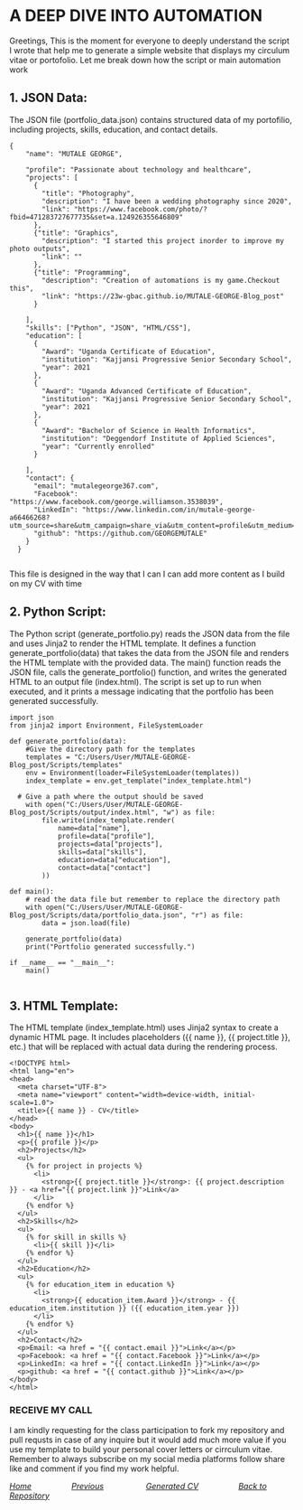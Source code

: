 # A DEEP DIVE INTO AUTOMATION
Greetings, 
This is the moment for everyone to deeply understand the script I wrote that help me to generate a simple website that displays my circulum vitae or portofolio.
Let me break down how the script or main automation work
## 1. JSON Data:

The JSON file (portfolio_data.json) contains structured data of my portofilio, including projects, skills, education, and contact details.
```
{
    "name": "MUTALE GEORGE",
    
    "profile": "Passionate about technology and healthcare",
    "projects": [
      {
        "title": "Photography",
        "description": "I have been a wedding photography since 2020",
        "link": "https://www.facebook.com/photo/?fbid=471283727677735&set=a.124926355646809"
      },
      {"title": "Graphics",
        "description": "I started this project inorder to improve my photo outputs",
        "link": ""
      },
      {"title": "Programming",
        "description": "Creation of automations is my game.Checkout this",
        "link": "https://23w-gbac.github.io/MUTALE-GEORGE-Blog_post"
      }
    
    ],
    "skills": ["Python", "JSON", "HTML/CSS"],
    "education": [
      {
        "Award": "Uganda Certificate of Education",
        "institution": "Kajjansi Progressive Senior Secondary School",
        "year": 2021
      },
      {
        "Award": "Uganda Advanced Certificate of Education",
        "institution": "Kajjansi Progressive Senior Secondary School",
        "year": 2021
      },
      {
        "Award": "Bachelor of Science in Health Informatics",
        "institution": "Deggendorf Institute of Applied Sciences",
        "year": "Currently enrolled"
      }
    
    ],
    "contact": {
      "email": "mutalegeorge367.com",
      "Facebook": "https://www.facebook.com/george.williamson.3538039",
      "LinkedIn": "https://www.linkedin.com/in/mutale-george-a66466268?utm_source=share&utm_campaign=share_via&utm_content=profile&utm_medium=ios_app",
      "github": "https://github.com/GEORGEMUTALE"
    }
  }
  

```
This file is designed in the way that I can I can add more content as I build on my CV with time
## 2. Python Script:

The Python script (generate_portfolio.py) reads the JSON data from the file and uses Jinja2 to render the HTML template.
It defines a function generate_portfolio(data) that takes the data from the JSON file and renders the HTML template with the provided data.
The main() function reads the JSON file, calls the generate_portfolio() function, and writes the generated HTML to an output file (index.html).
The script is set up to run when executed, and it prints a message indicating that the portfolio has been generated successfully.
```
import json
from jinja2 import Environment, FileSystemLoader

def generate_portfolio(data):
    #Give the directory path for the templates
    templates = "C:/Users/User/MUTALE-GEORGE-Blog_post/Scripts/templates"
    env = Environment(loader=FileSystemLoader(templates))
    index_template = env.get_template("index_template.html")
    
  # Give a path where the output should be saved
    with open("C:/Users/User/MUTALE-GEORGE-Blog_post/Scripts/output/index.html", "w") as file:
        file.write(index_template.render(
            name=data["name"],
            profile=data["profile"],
            projects=data["projects"],
            skills=data["skills"],
            education=data["education"],
            contact=data["contact"]
        ))

def main():
    # read the data file but remember to replace the directory path
    with open("C:/Users/User/MUTALE-GEORGE-Blog_post/Scripts/data/portfolio_data.json", "r") as file:
        data = json.load(file)

    generate_portfolio(data)
    print("Portfolio generated successfully.")

if __name__ == "__main__":
    main()


```
## 3. HTML Template:

The HTML template (index_template.html) uses Jinja2 syntax to create a dynamic HTML page. It includes placeholders ({{ name }}, {{ project.title }}, etc.) that will be replaced with actual data during the rendering process.
```
<!DOCTYPE html>
<html lang="en">
<head>
  <meta charset="UTF-8">
  <meta name="viewport" content="width=device-width, initial-scale=1.0">
  <title>{{ name }} - CV</title>
</head>
<body>
  <h1>{{ name }}</h1>
  <p>{{ profile }}</p>
  <h2>Projects</h2>
  <ul>
    {% for project in projects %}
      <li>
        <strong>{{ project.title }}</strong>: {{ project.description }} - <a href="{{ project.link }}">Link</a>
      </li>
    {% endfor %}
  </ul>
  <h2>Skills</h2>
  <ul>
    {% for skill in skills %}
      <li>{{ skill }}</li>
    {% endfor %}
  </ul>
  <h2>Education</h2>
  <ul>
    {% for education_item in education %}
      <li>
        <strong>{{ education_item.Award }}</strong> - {{ education_item.institution }} ({{ education_item.year }})
      </li>
    {% endfor %}
  </ul>
  <h2>Contact</h2>
  <p>Email: <a href = "{{ contact.email }}">Link</a></p>
  <p>Facebook: <a href = "{{ contact.Facebook }}">Link</a></p>
  <p>LinkedIn: <a href = "{{ contact.LinkedIn }}">Link</a></p>
  <p>github: <a href = "{{ contact.github }}">Link</a></p>
</body>
</html>

```
### RECEIVE MY CALL
I am kindly requesting for the class participation to fork my repository and pull requsts in case of any inquire but it would add much more value if you use my template to build your personal cover letters or cirrculum vitae. Remember to always subscribe on my social media platforms follow share like and comment if you find my work helpful.

*[Home](https://23w-gbac.github.io/MUTALE-GEORGE-Blog_post/)*&nbsp;&nbsp;&nbsp;&nbsp;&nbsp;&nbsp;&nbsp;&nbsp;&nbsp;&nbsp;&nbsp;&nbsp;&nbsp;&nbsp;&nbsp;&nbsp;&nbsp; *[Previous](Automation2.md)*&nbsp;&nbsp;&nbsp;&nbsp;&nbsp;&nbsp;&nbsp;&nbsp;&nbsp;&nbsp;&nbsp;&nbsp;&nbsp;&nbsp;&nbsp;&nbsp;&nbsp;&nbsp; *[Generated CV](https://github.com/23W-GBAC/MUTALE-GEORGE-Blog_post/blob/main/Scripts/output/index.html)*&nbsp;&nbsp;&nbsp;&nbsp;&nbsp;&nbsp;&nbsp;&nbsp;&nbsp;&nbsp;&nbsp;&nbsp;&nbsp;&nbsp;&nbsp;&nbsp;&nbsp;&nbsp;*[Back to Repository](https://github.com/23W-GBAC/MUTALE-GEORGE-Blog_post)*

